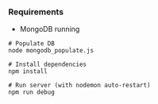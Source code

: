 ### Requirements
- MongoDB running

```
# Populate DB
node mongodb_populate.js
```

```
# Install dependencies
npm install

# Run server (with nodemon auto-restart)
npm run debug
```